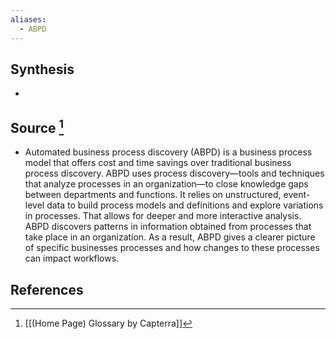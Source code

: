 ```yaml
---
aliases:
  - ABPD
---
```

## Synthesis
- 
## Source [^1]
- Automated business process discovery (ABPD) is a business process model that offers cost and time savings over traditional business process discovery. ABPD uses process discovery—tools and techniques that analyze processes in an organization—to close knowledge gaps between departments and functions. It relies on unstructured, event-level data to build process models and definitions and explore variations in processes. That allows for deeper and more interactive analysis. ABPD discovers patterns in information obtained from processes that take place in an organization. As a result, ABPD gives a clearer picture of specific businesses processes and how changes to these processes can impact workflows.
## References

[^1]: [[(Home Page) Glossary by Capterra]]